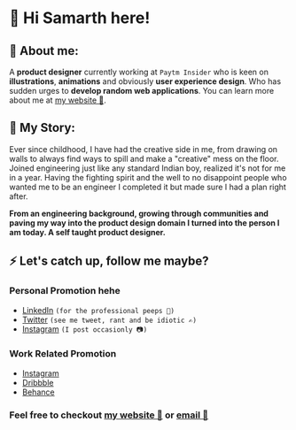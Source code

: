 # 👋 Hi Samarth here!

## 🧑 About me:

A **product designer** currently working at `Paytm Insider` who is keen on **illustrations**, **animations** and obviously **user experience design**. Who has sudden urges to **develop random web applications**. You can learn more about me at [my website 📱](https://samarthnayyar.com).

## 📖 My Story:

Ever since childhood, I have had the creative side in me, from drawing on walls to always find ways to spill and make a "creative" mess on the floor. Joined engineering just like any standard Indian boy, realized it's not for me in a year. Having the fighting spirit and the well to no disappoint people who wanted me to be an engineer I completed it but made sure I had a plan right after. 

__From an engineering background, growing through communities and paving my way into the product design domain I turned into the person I am today. A self taught product designer.__

## ⚡ Let's catch up, follow me maybe?

### Personal Promotion hehe
- [LinkedIn](https://www.linkedin.com/in/samarth-nayyar-20816711b/) `(for the professional peeps 💼)`
- [Twitter](https://www.linkedin.com/in/samarth-nayyar-20816711b/) `(see me tweet, rant and be idiotic ✍)`
- [Instagram](https://www.linkedin.com/in/samarth-nayyar-20816711b/) `(I post occasionly 📷)`

### Work Related Promotion
- [Instagram](https://instagram.com/designersamarth)
- [Dribbble](https://dribbble.com/samarthdesigns)
- [Behance](https://www.behance.net/samarthdesigns)

### Feel free to checkout [my website 📱](https://samarthnayyar.com) or [email 📨](mailto?contact@samarthnayyar.com)
